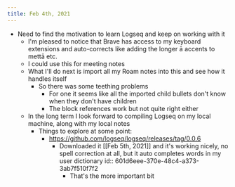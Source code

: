 ```yaml
---
title: Feb 4th, 2021
---
```


- Need to find the motivation to learn Logseq and keep on working with it
    - I'm pleased to notice that Brave has access to my keyboard extensions and auto-corrects like adding the longer ā accents to mettā etc.
    - I could use this for meeting notes
    - What I'll do next is import all my Roam notes into this and see how it handles itself
        - So there was some teething problems
            - For one it seems like all the imported child bullets don't know when they don't have children
            - The block references work but not quite right either
    - In the long term I look forward to compiling Logseq on my local machine, along with my local notes
        - Things to explore at some point:
            - https://github.com/logseq/logseq/releases/tag/0.0.6
                - Downloaded it [[Feb 5th, 2021]] and it's working nicely, no spell correction at all, but it auto completes words in my user dictionary
                  id:: 601d6eee-370e-48c4-a373-3ab7f510f7f2
                    - That's the more important bit